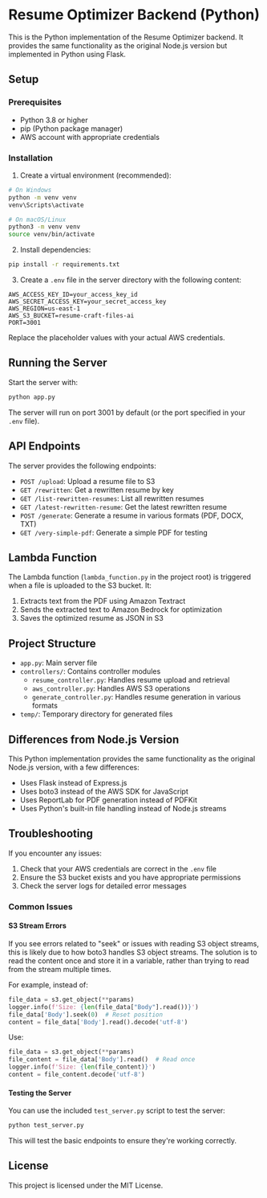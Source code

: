 # Resume Optimizer Backend (Python)

This is the Python implementation of the Resume Optimizer backend. It provides the same functionality as the original Node.js version but implemented in Python using Flask.

## Setup

### Prerequisites

- Python 3.8 or higher
- pip (Python package manager)
- AWS account with appropriate credentials

### Installation

1. Create a virtual environment (recommended):

```bash
# On Windows
python -m venv venv
venv\Scripts\activate

# On macOS/Linux
python3 -m venv venv
source venv/bin/activate
```

2. Install dependencies:

```bash
pip install -r requirements.txt
```

3. Create a `.env` file in the server directory with the following content:

```
AWS_ACCESS_KEY_ID=your_access_key_id
AWS_SECRET_ACCESS_KEY=your_secret_access_key
AWS_REGION=us-east-1
AWS_S3_BUCKET=resume-craft-files-ai
PORT=3001
```

Replace the placeholder values with your actual AWS credentials.

## Running the Server

Start the server with:

```bash
python app.py
```

The server will run on port 3001 by default (or the port specified in your `.env` file).

## API Endpoints

The server provides the following endpoints:

- `POST /upload`: Upload a resume file to S3
- `GET /rewritten`: Get a rewritten resume by key
- `GET /list-rewritten-resumes`: List all rewritten resumes
- `GET /latest-rewritten-resume`: Get the latest rewritten resume
- `POST /generate`: Generate a resume in various formats (PDF, DOCX, TXT)
- `GET /very-simple-pdf`: Generate a simple PDF for testing

## Lambda Function

The Lambda function (`lambda_function.py` in the project root) is triggered when a file is uploaded to the S3 bucket. It:

1. Extracts text from the PDF using Amazon Textract
2. Sends the extracted text to Amazon Bedrock for optimization
3. Saves the optimized resume as JSON in S3

## Project Structure

- `app.py`: Main server file
- `controllers/`: Contains controller modules
  - `resume_controller.py`: Handles resume upload and retrieval
  - `aws_controller.py`: Handles AWS S3 operations
  - `generate_controller.py`: Handles resume generation in various formats
- `temp/`: Temporary directory for generated files

## Differences from Node.js Version

This Python implementation provides the same functionality as the original Node.js version, with a few differences:

- Uses Flask instead of Express.js
- Uses boto3 instead of the AWS SDK for JavaScript
- Uses ReportLab for PDF generation instead of PDFKit
- Uses Python's built-in file handling instead of Node.js streams

## Troubleshooting

If you encounter any issues:

1. Check that your AWS credentials are correct in the `.env` file
2. Ensure the S3 bucket exists and you have appropriate permissions
3. Check the server logs for detailed error messages

### Common Issues

#### S3 Stream Errors

If you see errors related to "seek" or issues with reading S3 object streams, this is likely due to how boto3 handles S3 object streams. The solution is to read the content once and store it in a variable, rather than trying to read from the stream multiple times.

For example, instead of:

```python
file_data = s3.get_object(**params)
logger.info(f'Size: {len(file_data["Body"].read())}')
file_data['Body'].seek(0)  # Reset position
content = file_data['Body'].read().decode('utf-8')
```

Use:

```python
file_data = s3.get_object(**params)
file_content = file_data['Body'].read()  # Read once
logger.info(f'Size: {len(file_content)}')
content = file_content.decode('utf-8')
```

#### Testing the Server

You can use the included `test_server.py` script to test the server:

```bash
python test_server.py
```

This will test the basic endpoints to ensure they're working correctly.

## License

This project is licensed under the MIT License.
